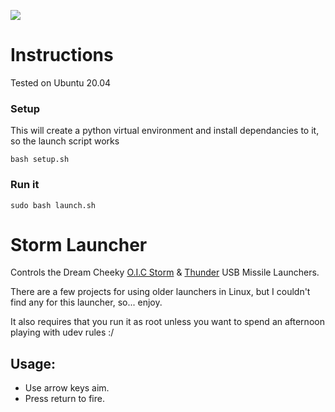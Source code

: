 ![](https://github.com/nmilford/stormLauncher/raw/master/stormLauncher.png)

# Instructions

Tested on Ubuntu 20.04

### Setup

This will create a python virtual environment and install dependancies to it, so the launch script works

`bash setup.sh`

### Run it

`sudo bash launch.sh`



# Storm Launcher

Controls the Dream Cheeky [O.I.C Storm](http://www.dreamcheeky.com/storm-oic-missile-launcher) & [Thunder](http://www.dreamcheeky.com/thunder-missile-launcher) USB Missile Launchers.  

There are a few projects for using older launchers in Linux, but I couldn't find any for this launcher, so... enjoy.
    
It also requires that you run it as root unless you want to spend an afternoon playing with udev rules :/

## Usage:

* Use arrow keys aim.
* Press return to fire.
